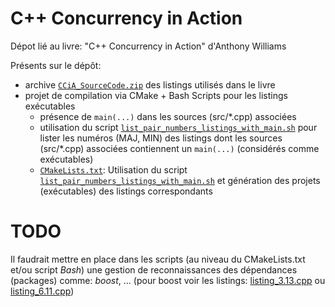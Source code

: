 # C++ Concurrency in Action
Dépot lié au livre: "C++ Concurrency in Action" d'Anthony Williams

Présents sur le dépôt:
* archive [`CCiA_SourceCode.zip`](CCiA_SourceCode.zip) des listings utilisés dans le livre
* projet de compilation via CMake + Bash Scripts pour les listings exécutables 
	* présence de `main(...)` dans les sources (src/*.cpp) associées
	* utilisation du script [`list_pair_numbers_listings_with_main.sh`](list_pair_numbers_listings_with_main.sh) pour lister les numéros (MAJ, MIN) des listings dont les sources (src/*.cpp) associées contiennent un `main(...)` (considérés comme exécutables)
	* [`CMakeLists.txt`](CMakeLists.txt): Utilisation du script [`list_pair_numbers_listings_with_main.sh`](list_pair_numbers_listings_with_main.sh) et génération des projets (exécutables) des listings correspondants

# TODO

Il faudrait mettre en place dans les scripts (au niveau du CMakeLists.txt et/ou script *Bash*) une gestion de reconnaissances des dépendances (packages) comme: *boost*, ...
(pour boost voir les listings: [listing_3.13.cpp](src/listing_3.13.cpp) ou [listing_6.11.cpp](src/listing_6.11.cpp))  